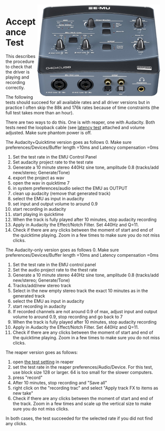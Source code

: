 <img align="right" width="400" src="E-MU_0404_USB.jpg"/>



Acceptance Test
===================

This describes the procedure to check that the driver is playing and recording correctly.

The following tests should succeed for all available rates and all driver versions but in practice I often skip the 88k and 176k rates because of time constraints (the full test takes more than an hour).

There are two ways to do this. One is with reaper, one with Audacity. Both tests need the loopback cable (see <a href="Latency.md">latency test</a> attached and volume adjusted. Make sure phantom power is off.

The Audacity+Quicktime version goes as follows
0. Make sure preferences/Devices/Buffer length =10ms and Latency compensation =0ms
1. Set the test rate in the EMU Control Panel
2. Set audacity project rate to the test rate
3. Generate a 10 minute stereo 440Hz sine tone, amplitude 0.8 (tracks/add new/stereo; Generate/Tone)
4. export the project as wav
5. open the wav in quicktime 7
6. in system preferences/audio select the EMU as OUTPUT
7. clean up audacity (remove that generated track)
8. select the EMU as input in audacity 
9. set input and output volume to around 0.9
10. start recording in audacity
11. start playing in quicktime
12. When the track is fully played after 10 minutes, stop audacity recording
13. Apply in Audacity the Effect/Notch Filter. Set 440Hz and Q=11. 
14. Check if there are any clicks between the moment of start and end of the quicktime playing. Zoom in a few times to make sure you do not miss clicks.

The Audacity-only version goes as follows
0. Make sure preferences/Devices/Buffer length =10ms and Latency compensation =0ms
1. Set the test rate in the EMU control panel
2. Set the audio project rate to the thest rate
3. Generate a 10 minute stereo 440Hz sine tone, amplitude 0.8 (tracks/add new/stereo; Generate/Tone)
4. Tracks/add/new stereo track
5. Select in the new empty stereo track the exact 10 minutes as in the generated track 
6. select the EMU as input in audacity 
7. start recording in audacity
8. If recorded channels are not around 0.9 of max, adjust  input and output volume to around 0.9, stop recording and go back to 7
9. When the track is fully played after 10 minutes, stop audacity recording
10. Apply in Audacity the Effect/Notch Filter. Set 440Hz and Q=11. 
11. Check if there are any clicks between the moment of start and end of the quicktime playing. Zoom in a few times to make sure you do not miss clicks.

The reaper version goes as follows:

1. open <a href="sinetest.RPP">the test setting</a> in reaper
2. set the test rate in the reaper preferences/Audio/Device. For this test, use block size 128 or larger. 64 is too small for the slower computers.
3. press "record"
4. After 10 minutes, stop recording and "Save all"
5. right click on the "recording trac" and select "Apply track FX to items as new take"
6. Check if there are any clicks between the moment of start and end of the track. Zoom in a few times and scale up the vertical size to make sure you do not miss clicks.

In both cases, the test succeeded for the selected rate if you did not find any clicks.

